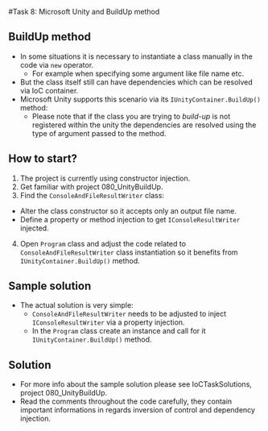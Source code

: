 #Task 8: Microsoft Unity and BuildUp method

## BuildUp method

* In some situations it is necessary to instantiate a class manually in the code
  via ```new``` operator.
  * For example when specifying some argument like file name etc.
* But the class itself still can have dependencies which can be resolved via IoC
  container.
* Microsoft Unity supports this scenario via its ```IUnityContainer.BuildUp()```
  method:
  * Please note that if the class you are trying to *build-up* is not registered
    within the unity the dependencies are resolved using the type of argument 
	passed to the method.

## How to start?

1. The project is currently using constructor injection.
2. Get familiar with project 080_UnityBuildUp.
3. Find the ```ConsoleAndFileResultWriter``` class:
  * Alter the class constructor so it accepts only an output file name.
  * Define a property or method injection to get ```IConsoleResultWriter``` 
    injected.
4. Open ```Program``` class and adjust the code related to 
  ```ConsoleAndFileResultWriter``` class instantiation so it benefits from 
  ```IUnityContainer.BuildUp()``` method.

## Sample solution

* The actual solution is very simple:
  * ```ConsoleAndFileResultWriter``` needs to be adjusted to inject 
    ```IConsoleResultWriter``` via a property injection.
  * In the ```Program``` class create an instance and call for it 
    ```IUnityContainer.BuildUp()``` method.

## Solution

* For more info about the sample solution please see IoCTaskSolutions, project
  080_UnityBuildUp.
* Read the comments throughout the code carefully, they contain important 
  informations in regards inversion of control and dependency injection.
